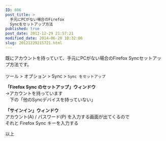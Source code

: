 ```yaml
---
ID: 606
post_title: >
  手元にPCがない場合のFirefox
  Syncをセットアップ方法
published: true
post_date: 2012-12-29 21:57:21
modified_date: 2014-06-20 10:32:06
slug: 20121229215721.html
---
```

<p>既にアカウントを持っていて、手元にPCがない場合のFirefox Syncセットアップ方法です。<br />
<!--more--><br />
ツール > オプション > Sync > <code>Sync をセットアップ</code></p>
<p><b>「Firefox Sync のセットアップ」ウィンドウ</b><br />
→アカウントを持っています<br />
　下の「他のSyncデバイスを持っていない」</p>
<p><b>「サインイン」ウィンドウ</b><br />
アカウント(A) / パスワード(P) を入力する画面が出てくるので<br />
それと Firefox Sync キーを入力する </p>
<p>以上</p>